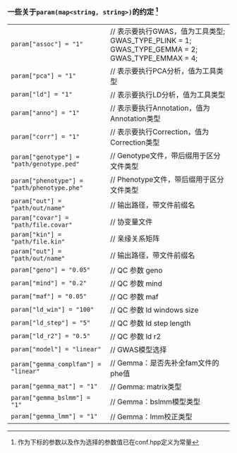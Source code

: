 ### 一些关于`param(map<string, string>)`的约定 [^1] 
>
|||
|  ----  | ----  |
`param["assoc"] = "1"` | // 表示要执行GWAS，值为工具类型; GWAS_TYPE_PLINK = 1; GWAS_TYPE_GEMMA = 2; GWAS_TYPE_EMMAX = 4;
`param["pca"] = "1"`    | // 表示要执行PCA分析，值为工具类型  
`param["ld"] = "1"`    |// 表示要执行LD分析，值为工具类型
`param["anno"] = "1"`    |// 表示要执行Annotation，值为Annotation类型  
`param["corr"] = "1"`    |// 表示要执行Correction，值为Correction类型  
`param["genotype"] = "path/genotype.ped"`    |// Genotype文件，带后缀用于区分文件类型  
`param["phenotype"] = "path/phenotype.phe"`    |// Phenotype文件，带后缀用于区分文件类型  
`param["out"] = "path/out/name"`           |// 输出路径，带文件前缀名  
`param["covar"] = "path/file.covar"`|// 协变量文件 
`param["kin"] = "path/file.kin"`|// 亲缘关系矩阵 
`param["out"] = "path/out/name"`|// 输出路径，带文件前缀名  
`param["geno"] = "0.05"`|// QC 参数 geno   
`param["mind"] = "0.2"`|// QC 参数 mind   
`param["maf"] = "0.05"`|// QC 参数 maf  
`param["ld_win"] = "100"`|// QC 参数 ld windows size   
`param["ld_step"] = "5"`|// QC 参数 ld step length
`param["ld_r2"] = "0.5"`|// QC 参数 ld r2 
`param["model"] = "linear"`|// GWAS模型选择
`param["gemma_complfam"] = "linear"`|// Gemma：是否先补全fam文件的phe值
`param["gemma_mat"] = "1"`|// Gemma: matrix类型
`param["gemma_bslmm"] = "1"`|// Gemma：bslmm模型类型
`param["gemma_lmm"] = "1"`|// Gemma：lmm校正类型

[^1]:作为下标的参数以及作为选择的参数值已在conf.hpp定义为常量

